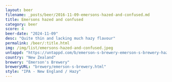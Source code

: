 ```yaml
---
layout: beer
filename: _posts/beer/2016-11-09-emersons-hazed-and-confused.md
title: Emersons hazed and confused
category: beer
score: 4
beer-date: "2024-11-09"
desc: "Quite thin and lacking much hazy flavour"
permalink: /beer/:title.html
img: /img/list/emersons-hazed-and-confused.jpeg
untappd: "https://untappd.com/b/emerson-s-brewery-emerson-s-brewery-hazed-and-confused/2942963"
country: "New Zealand"
brewery: "Emerson's Brewery"
breweryURL: "brewery/emerson-s-brewery.html"
style: "IPA - New England / Hazy"
---
```

